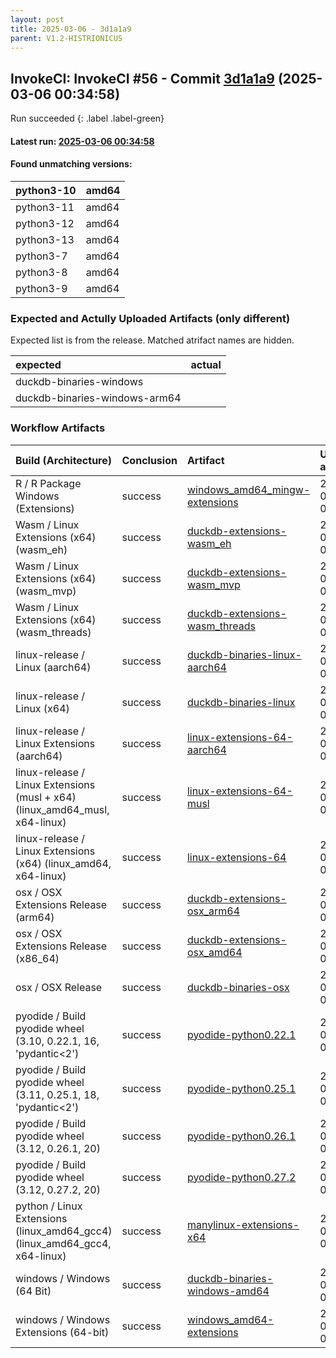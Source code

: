 ```yaml
---
layout: post
title: 2025-03-06 - 3d1a1a9
parent: V1.2-HISTRIONICUS
---
```



## InvokeCI: InvokeCI #56 - Commit [3d1a1a9](https://github.com/duckdb/duckdb/actions/runs/13688471341) (2025-03-06 00:34:58)
 Run succeeded
{: .label .label-green}
#### Latest run: [ 2025-03-06 00:34:58 ](https://github.com/duckdb/duckdb/actions/runs/13688471341)

#### Found unmatching versions:

| python3-10   | amd64   |
|:-------------|:--------|
| python3-11   | amd64   |
| python3-12   | amd64   |
| python3-13   | amd64   |
| python3-7    | amd64   |
| python3-8    | amd64   |
| python3-9    | amd64   |

### Expected and Actully Uploaded Artifacts (only different)
Expected list is from the release.
Matched atrifact names are hidden.

| expected                      | actual   |
|:------------------------------|:---------|
| duckdb-binaries-windows       |          |
| duckdb-binaries-windows-arm64 |          |

### Workflow Artifacts

| Build (Architecture)                                                        | Conclusion   | Artifact                                                                                                         | Uploaded at         |
|:----------------------------------------------------------------------------|:-------------|:-----------------------------------------------------------------------------------------------------------------|:--------------------|
| R / R Package Windows (Extensions)                                          | success      | [windows_amd64_mingw-extensions](https://github.com/duckdb/duckdb/actions/runs/13688471341/artifacts/2700611635) | 2025-03-06 01:45:11 |
| Wasm / Linux Extensions (x64) (wasm_eh)                                     | success      | [duckdb-extensions-wasm_eh](https://github.com/duckdb/duckdb/actions/runs/13688471341/artifacts/2700463099)      | 2025-03-06 01:05:52 |
| Wasm / Linux Extensions (x64) (wasm_mvp)                                    | success      | [duckdb-extensions-wasm_mvp](https://github.com/duckdb/duckdb/actions/runs/13688471341/artifacts/2700465020)     | 2025-03-06 01:06:22 |
| Wasm / Linux Extensions (x64) (wasm_threads)                                | success      | [duckdb-extensions-wasm_threads](https://github.com/duckdb/duckdb/actions/runs/13688471341/artifacts/2700465597) | 2025-03-06 01:06:31 |
| linux-release / Linux (aarch64)                                             | success      | [duckdb-binaries-linux-aarch64](https://github.com/duckdb/duckdb/actions/runs/13688471341/artifacts/2700750957)  | 2025-03-06 02:24:16 |
| linux-release / Linux (x64)                                                 | success      | [duckdb-binaries-linux](https://github.com/duckdb/duckdb/actions/runs/13688471341/artifacts/2700744102)          | 2025-03-06 02:21:56 |
| linux-release / Linux Extensions (aarch64)                                  | success      | [linux-extensions-64-aarch64](https://github.com/duckdb/duckdb/actions/runs/13688471341/artifacts/2700783326)    | 2025-03-06 02:33:48 |
| linux-release / Linux Extensions (musl + x64) (linux_amd64_musl, x64-linux) | success      | [linux-extensions-64-musl](https://github.com/duckdb/duckdb/actions/runs/13688471341/artifacts/2700764198)       | 2025-03-06 02:28:39 |
| linux-release / Linux Extensions (x64) (linux_amd64, x64-linux)             | success      | [linux-extensions-64](https://github.com/duckdb/duckdb/actions/runs/13688471341/artifacts/2700454148)            | 2025-03-06 01:03:38 |
| osx / OSX Extensions Release (arm64)                                        | success      | [duckdb-extensions-osx_arm64](https://github.com/duckdb/duckdb/actions/runs/13688471341/artifacts/2700511951)    | 2025-03-06 01:19:29 |
| osx / OSX Extensions Release (x86_64)                                       | success      | [duckdb-extensions-osx_amd64](https://github.com/duckdb/duckdb/actions/runs/13688471341/artifacts/2700539107)    | 2025-03-06 01:26:22 |
| osx / OSX Release                                                           | success      | [duckdb-binaries-osx](https://github.com/duckdb/duckdb/actions/runs/13688471341/artifacts/2700486440)            | 2025-03-06 01:12:16 |
| pyodide / Build pyodide wheel (3.10, 0.22.1, 16, 'pydantic<2')              | success      | [pyodide-python0.22.1](https://github.com/duckdb/duckdb/actions/runs/13688471341/artifacts/2700403391)           | 2025-03-06 00:51:26 |
| pyodide / Build pyodide wheel (3.11, 0.25.1, 18, 'pydantic<2')              | success      | [pyodide-python0.25.1](https://github.com/duckdb/duckdb/actions/runs/13688471341/artifacts/2700398599)           | 2025-03-06 00:50:22 |
| pyodide / Build pyodide wheel (3.12, 0.26.1, 20)                            | success      | [pyodide-python0.26.1](https://github.com/duckdb/duckdb/actions/runs/13688471341/artifacts/2700399035)           | 2025-03-06 00:50:28 |
| pyodide / Build pyodide wheel (3.12, 0.27.2, 20)                            | success      | [pyodide-python0.27.2](https://github.com/duckdb/duckdb/actions/runs/13688471341/artifacts/2700400614)           | 2025-03-06 00:50:49 |
| python / Linux Extensions (linux_amd64_gcc4) (linux_amd64_gcc4, x64-linux)  | success      | [manylinux-extensions-x64](https://github.com/duckdb/duckdb/actions/runs/13688471341/artifacts/2700550120)       | 2025-03-06 01:29:29 |
| windows / Windows (64 Bit)                                                  | success      | [duckdb-binaries-windows-amd64](https://github.com/duckdb/duckdb/actions/runs/13688471341/artifacts/2700505748)  | 2025-03-06 01:17:49 |
| windows / Windows Extensions (64-bit)                                       | success      | [windows_amd64-extensions](https://github.com/duckdb/duckdb/actions/runs/13688471341/artifacts/2700852891)       | 2025-03-06 02:52:42 |
